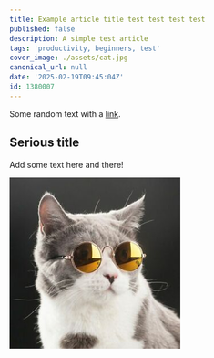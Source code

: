 ```yaml
---
title: Example article title test test test test
published: false
description: A simple test article
tags: 'productivity, beginners, test'
cover_image: ./assets/cat.jpg
canonical_url: null
date: '2025-02-19T09:45:04Z'
id: 1380007
---
```


Some random text with a [link](https://code.visualstudio.com).

## Serious title

Add some text here and there!

![and some pictures too](./assets/cat.jpg)

